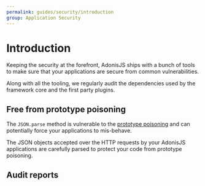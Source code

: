 ```yaml
---
permalink: guides/security/introduction
group: Application Security
---
```


# Introduction
Keeping the security at the forefront, AdonisJS ships with a bunch of tools to make sure that your applications are secure from common vulnerabilities.

Along with all the tooling, we regularly audit the dependencies used by the framework core and the first party plugins.

## Free from prototype poisoning
The `JSON.parse` method is vulnerable to the [prototype poisoning](https://medium.com/intrinsic/javascript-prototype-poisoning-vulnerabilities-in-the-wild-7bc15347c96) and can potentially force your applications to mis-behave.

The JSON objects accepted over the HTTP requests by your AdonisJS applications are carefully parsed to protect your code from prototype poisoning.

## Audit reports
